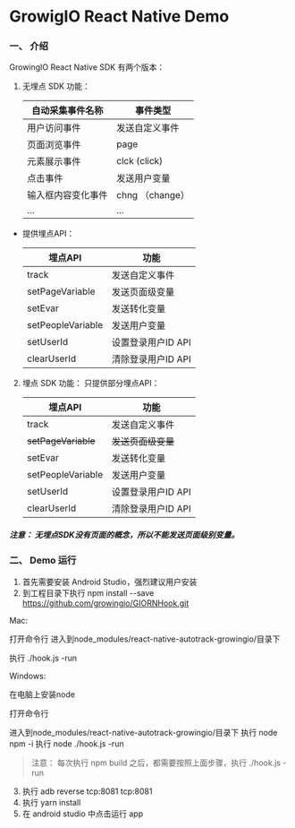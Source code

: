 # GrowigIO React Native Demo

### 一、 介绍

GrowingIO React Native SDK 有两个版本：
1. 无埋点 SDK 功能：

    |自动采集事件名称   |事件类型   |
    |---|---|
    |用户访问事件   |发送自定义事件   |
    |页面浏览事件   |page   |
    |元素展示事件   |clck (click)   |
    |点击事件   |发送用户变量   |
    |输入框内容变化事件   |chng （change）   |
    |...|...   |
  - 提供埋点API：

    |埋点API   |功能   |
    |---|---|
    |track   |发送自定义事件   |
    |setPageVariable   |发送页面级变量   |
    |setEvar   |发送转化变量   |
    |setPeopleVariable   |发送用户变量   |
    |setUserId   |设置登录用户ID API   |
    |clearUserId   |清除登录用户ID API   |

2. 埋点 SDK 功能：
   只提供部分埋点API：

    |埋点API   |功能   |
    |---|---|
    |track   |发送自定义事件   |
    |~~setPageVariable~~  |~~发送页面级变量~~   |
    |setEvar   |发送转化变量   |
    |setPeopleVariable   |发送用户变量   |
    |setUserId   |设置登录用户ID API   |
    |clearUserId   |清除登录用户ID API   |

##### 注意： 无埋点SDK没有页面的概念，所以不能发送页面级别变量。


### 二、 Demo 运行

1. 首先需要安装 Android Studio，强烈建议用户安装
2. 到工程目录下执行 npm install --save https://github.com/growingio/GIORNHook.git


Mac:

打开命令行
进入到node_modules/react-native-autotrack-growingio/目录下

执行 ./hook.js -run




Windows:

在电脑上安装node

打开命令行

进入到node_modules/react-native-autotrack-growingio/目录下
执行 node npm -i
执行 node ./hook.js -run



>  注意： 每次执行 npm build 之后，都需要按照上面步骤，执行 ./hook.js -run


3. 执行 adb reverse tcp:8081 tcp:8081
4. 执行 yarn install
5. 在 android studio 中点击运行 app

